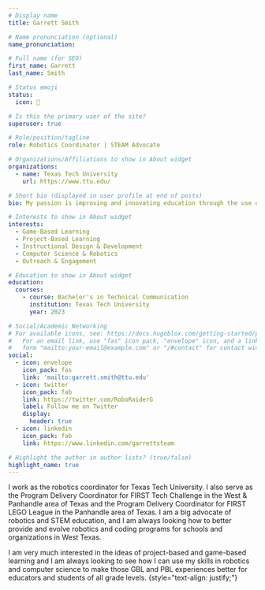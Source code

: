 ```yaml
---
# Display name
title: Garrett Smith

# Name pronunciation (optional)
name_pronunciation: 

# Full name (for SEO)
first_name: Garrett
last_name: Smith

# Status emoji
status:
  icon: 🤖

# Is this the primary user of the site?
superuser: true

# Role/position/tagline
role: Robotics Coordinator | STEAM Advocate

# Organizations/Affiliations to show in About widget
organizations:
  - name: Texas Tech University
    url: https://www.ttu.edu/

# Short bio (displayed in user profile at end of posts)
bio: My passion is improving and innovating education through the use of project-based and game-based learning technologies, programs, and activities. 

# Interests to show in About widget
interests:
  - Game-Based Learning
  - Project-Based Learning
  - Instructional Design & Development
  - Computer Science & Robotics
  - Outreach & Engagement

# Education to show in About widget
education:
  courses:
    - course: Bachelor's in Technical Communication
      institution: Texas Tech University
      year: 2023

# Social/Academic Networking
# For available icons, see: https://docs.hugoblox.com/getting-started/page-builder/#icons
#   For an email link, use "fas" icon pack, "envelope" icon, and a link in the
#   form "mailto:your-email@example.com" or "/#contact" for contact widget.
social:
  - icon: envelope
    icon_pack: fas
    link: 'mailto:garrett.smith@ttu.edu'
  - icon: twitter
    icon_pack: fab
    link: https://twitter.com/RoboRaiderG
    label: Follow me on Twitter
    display:
      header: true
  - icon: linkedin
    icon_pack: fab
    link: https://www.linkedin.com/garrettsteam

# Highlight the author in author lists? (true/false)
highlight_name: true
---
```


I work as the robotics coordinator for Texas Tech University. I also serve as the Program Delivery Coordinator for FIRST Tech Challenge in the West & Panhandle area of Texas and the Program Delivery Coordinator for FIRST LEGO League in the Panhandle area of Texas. I am a big advocate of robotics and STEM education, and I am always looking how to better provide and evolve robotics and coding programs for schools and organizations in West Texas. 

I am very much interested in the ideas of project-based and game-based learning and I am always looking to see how I can use my skills in robotics and computer science to make those GBL and PBL experiences better for educators and students of all grade levels. 
{style="text-align: justify;"}
